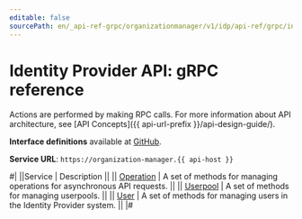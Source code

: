 ```yaml
---
editable: false
sourcePath: en/_api-ref-grpc/organizationmanager/v1/idp/api-ref/grpc/index.md
---
```


# Identity Provider API: gRPC reference

Actions are performed by making RPC calls. For more information about API architecture, see [API Concepts]({{ api-url-prefix }}/api-design-guide/).

**Interface definitions** available at [GitHub](https://github.com/yandex-cloud/cloudapi/tree/master/yandex/cloud/organizationmanager/v1/idp).

**Service URL**: `https://organization-manager.{{ api-host }}`

#|
||Service | Description ||
|| [Operation](Operation/index.md) | A set of methods for managing operations for asynchronous API requests. ||
|| [Userpool](Userpool/index.md) | A set of methods for managing userpools. ||
|| [User](User/index.md) | A set of methods for managing users in the Identity Provider system. ||
|#